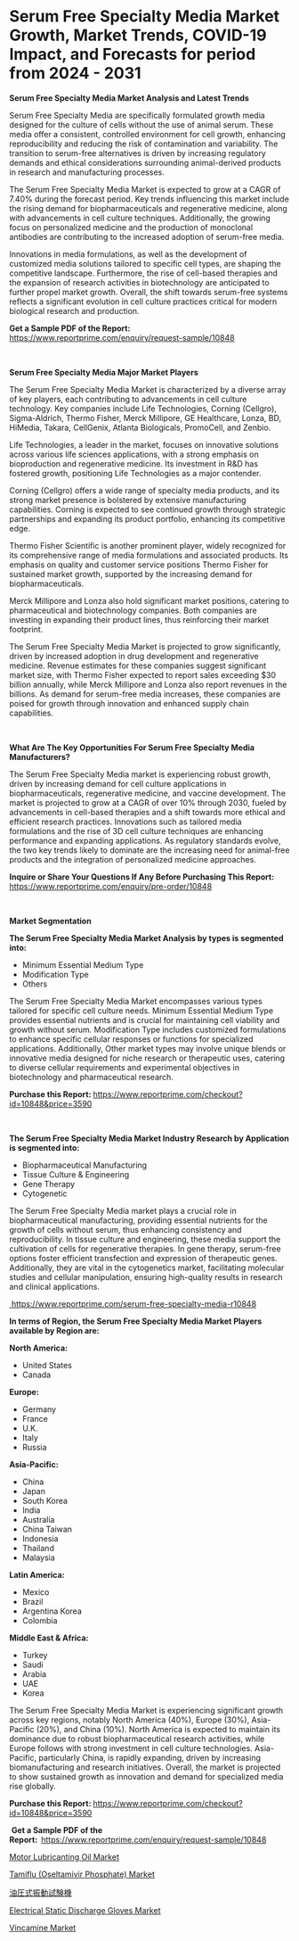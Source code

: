 <p><h1>Serum Free Specialty Media Market Growth, Market Trends, COVID-19 Impact, and Forecasts for period from 2024 - 2031</h1></p><p><strong>Serum Free Specialty Media Market Analysis and Latest Trends</strong></p>
<p><p>Serum Free Specialty Media are specifically formulated growth media designed for the culture of cells without the use of animal serum. These media offer a consistent, controlled environment for cell growth, enhancing reproducibility and reducing the risk of contamination and variability. The transition to serum-free alternatives is driven by increasing regulatory demands and ethical considerations surrounding animal-derived products in research and manufacturing processes.</p><p>The Serum Free Specialty Media Market is expected to grow at a CAGR of 7.40% during the forecast period. Key trends influencing this market include the rising demand for biopharmaceuticals and regenerative medicine, along with advancements in cell culture techniques. Additionally, the growing focus on personalized medicine and the production of monoclonal antibodies are contributing to the increased adoption of serum-free media.</p><p>Innovations in media formulations, as well as the development of customized media solutions tailored to specific cell types, are shaping the competitive landscape. Furthermore, the rise of cell-based therapies and the expansion of research activities in biotechnology are anticipated to further propel market growth. Overall, the shift towards serum-free systems reflects a significant evolution in cell culture practices critical for modern biological research and production.</p></p>
<p><strong>Get a Sample PDF of the Report:&nbsp;</strong> <a href="https://www.reportprime.com/enquiry/request-sample/10848">https://www.reportprime.com/enquiry/request-sample/10848</a></p>
<p>&nbsp;</p>
<p><strong>Serum Free Specialty Media Major Market Players</strong></p>
<p><p>The Serum Free Specialty Media Market is characterized by a diverse array of key players, each contributing to advancements in cell culture technology. Key companies include Life Technologies, Corning (Cellgro), Sigma-Aldrich, Thermo Fisher, Merck Millipore, GE Healthcare, Lonza, BD, HiMedia, Takara, CellGenix, Atlanta Biologicals, PromoCell, and Zenbio.</p><p>Life Technologies, a leader in the market, focuses on innovative solutions across various life sciences applications, with a strong emphasis on bioproduction and regenerative medicine. Its investment in R&D has fostered growth, positioning Life Technologies as a major contender.</p><p>Corning (Cellgro) offers a wide range of specialty media products, and its strong market presence is bolstered by extensive manufacturing capabilities. Corning is expected to see continued growth through strategic partnerships and expanding its product portfolio, enhancing its competitive edge.</p><p>Thermo Fisher Scientific is another prominent player, widely recognized for its comprehensive range of media formulations and associated products. Its emphasis on quality and customer service positions Thermo Fisher for sustained market growth, supported by the increasing demand for biopharmaceuticals.</p><p>Merck Millipore and Lonza also hold significant market positions, catering to pharmaceutical and biotechnology companies. Both companies are investing in expanding their product lines, thus reinforcing their market footprint.</p><p>The Serum Free Specialty Media Market is projected to grow significantly, driven by increased adoption in drug development and regenerative medicine. Revenue estimates for these companies suggest significant market size, with Thermo Fisher expected to report sales exceeding $30 billion annually, while Merck Millipore and Lonza also report revenues in the billions. As demand for serum-free media increases, these companies are poised for growth through innovation and enhanced supply chain capabilities.</p></p>
<p>&nbsp;</p>
<p><strong>What Are The Key Opportunities For Serum Free Specialty Media Manufacturers?</strong></p>
<p><p>The Serum Free Specialty Media market is experiencing robust growth, driven by increasing demand for cell culture applications in biopharmaceuticals, regenerative medicine, and vaccine development. The market is projected to grow at a CAGR of over 10% through 2030, fueled by advancements in cell-based therapies and a shift towards more ethical and efficient research practices. Innovations such as tailored media formulations and the rise of 3D cell culture techniques are enhancing performance and expanding applications. As regulatory standards evolve, the two key trends likely to dominate are the increasing need for animal-free products and the integration of personalized medicine approaches.</p></p>
<p><strong>Inquire or Share Your Questions If Any Before Purchasing This Report:</strong> <a href="https://www.reportprime.com/enquiry/pre-order/10848">https://www.reportprime.com/enquiry/pre-order/10848</a></p>
<p>&nbsp;</p>
<p><strong>Market Segmentation</strong></p>
<p><strong>The Serum Free Specialty Media Market Analysis by types is segmented into:</strong></p>
<p><ul><li>Minimum Essential Medium Type</li><li>Modification Type</li><li>Others</li></ul></p>
<p><p>The Serum Free Specialty Media Market encompasses various types tailored for specific cell culture needs. Minimum Essential Medium Type provides essential nutrients and is crucial for maintaining cell viability and growth without serum. Modification Type includes customized formulations to enhance specific cellular responses or functions for specialized applications. Additionally, Other market types may involve unique blends or innovative media designed for niche research or therapeutic uses, catering to diverse cellular requirements and experimental objectives in biotechnology and pharmaceutical research.</p></p>
<p><strong>Purchase this Report:&nbsp;</strong><a href="https://www.reportprime.com/checkout?id=10848&price=3590">https://www.reportprime.com/checkout?id=10848&price=3590</a></p>
<p>&nbsp;</p>
<p><strong>The Serum Free Specialty Media Market Industry Research by Application is segmented into:</strong></p>
<p><ul><li>Biopharmaceutical Manufacturing</li><li>Tissue Culture & Engineering</li><li>Gene Therapy</li><li>Cytogenetic</li></ul></p>
<p><p>The Serum Free Specialty Media market plays a crucial role in biopharmaceutical manufacturing, providing essential nutrients for the growth of cells without serum, thus enhancing consistency and reproducibility. In tissue culture and engineering, these media support the cultivation of cells for regenerative therapies. In gene therapy, serum-free options foster efficient transfection and expression of therapeutic genes. Additionally, they are vital in the cytogenetics market, facilitating molecular studies and cellular manipulation, ensuring high-quality results in research and clinical applications.</p></p>
<p><a href="https://www.reportprime.com/serum-free-specialty-media-r10848">&nbsp;https://www.reportprime.com/serum-free-specialty-media-r10848</a></p>
<p><strong>In terms of Region, the Serum Free Specialty Media Market Players available by Region are:</strong></p>
<p>
    <p> <strong> North America: </strong>
        <ul>
            <li>United States</li>
            <li>Canada</li>
        </ul>
        </p> 
    <p> <strong> Europe: </strong>
        <ul>
            <li>Germany</li>
            <li>France</li>
            <li>U.K.</li>
            <li>Italy</li>
            <li>Russia</li>
        </ul>
        </p> 
    <p> <strong> Asia-Pacific: </strong>
        <ul>
            <li>China</li>
            <li>Japan</li>
            <li>South Korea</li>
            <li>India</li>
            <li>Australia</li>
            <li>China Taiwan</li>
            <li>Indonesia</li>
            <li>Thailand</li>
            <li>Malaysia</li>
        </ul>
        </p> 
    <p> <strong> Latin America: </strong>
        <ul>
            <li>Mexico</li>
            <li>Brazil</li>
            <li>Argentina Korea</li>
            <li>Colombia</li>
        </ul>
        </p> 
    <p> <strong> Middle East & Africa: </strong>
        <ul>
            <li>Turkey</li>
            <li>Saudi</li>
            <li>Arabia</li>
            <li>UAE</li>
            <li>Korea</li>
        </ul>
    </p>
    </p>
<p><p>The Serum Free Specialty Media Market is experiencing significant growth across key regions, notably North America (40%), Europe (30%), Asia-Pacific (20%), and China (10%). North America is expected to maintain its dominance due to robust biopharmaceutical research activities, while Europe follows with strong investment in cell culture technologies. Asia-Pacific, particularly China, is rapidly expanding, driven by increasing biomanufacturing and research initiatives. Overall, the market is projected to show sustained growth as innovation and demand for specialized media rise globally.</p></p>
<p><strong>Purchase this Report: </strong><a href="https://www.reportprime.com/checkout?id=10848&price=3590">https://www.reportprime.com/checkout?id=10848&price=3590</a></p>
<p>&nbsp;<strong>Get a Sample PDF of the Report:&nbsp;&nbsp;</strong><a href="https://www.reportprime.com/enquiry/request-sample/10848">https://www.reportprime.com/enquiry/request-sample/10848</a></p>
<p><strong></strong></p>
<p><p><a href="https://issuu.com/reportprime-2/docs/motor-lubricanting-oil-market-size-_1dcc150ddf0e84">Motor Lubricanting Oil Market</a></p><p><a href="https://medium.com/@torreysmith2023/the-global-tamiflu-oseltamivir-phosphate-market-is-projected-to-experience-an-annual-growth-aeee325919a0">Tamiflu (Oseltamivir Phosphate) Market</a></p><p><a href="https://medium.com/@qirvhhyf42/hydraulic-vibration-testing-machines-market-%E3%81%AF-%E3%82%B3%E3%82%B9%E3%83%88%E7%AE%A1%E7%90%86%E3%81%A8%E5%8A%B9%E7%8E%87%E5%90%91%E4%B8%8A%E3%82%92%E5%84%AA%E5%85%88%E3%81%97%E3%81%BE%E3%81%99-%E3%81%95%E3%82%89%E3%81%AB-%E5%A0%B1%E5%91%8A%E6%9B%B8%E3%81%AF%E5%B8%82%E5%A0%B4%E3%81%AE%E9%9C%80%E8%A6%81%E9%9D%A2%E3%81%A8%E4%BE%9B%E7%B5%A6%E9%9D%A2%E3%81%AE%E4%B8%A1%E6%96%B9%E3%82%92%E3%82%AB%E3%83%90%E3%83%BC%E3%81%97%E3%81%A6%E3%81%84%E3%81%BE%E3%81%99-0c4aea6d6c27">油圧式振動試験機</a></p><p><a href="https://medium.com/@torreysmith2023/the-growth-of-the-electrical-static-discharge-gloves-market-has-been-significant-driven-by-028ef6d1c163?postPublishedType=initial">Electrical Static Discharge Gloves Market</a></p><p><a href="https://www.linkedin.com/pulse/future-trajectory-vincamine-market-emerging-trends-forecasts-exqqe?trackingId=fmPPTs1%2BRhizz6cOCwE8Uw%3D%3D">Vincamine Market</a></p></p>